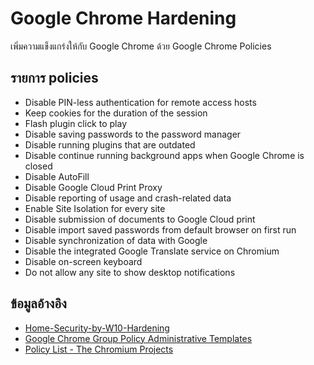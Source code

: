 # Google Chrome Hardening

เพิ่มความแข็งแกร่งให้กับ Google Chrome ด้วย Google Chrome Policies

## รายการ policies
- Disable PIN-less authentication for remote access hosts
- Keep cookies for the duration of the session
- Flash plugin click to play
- Disable saving passwords to the password manager
- Disable running plugins that are outdated
- Disable continue running background apps when Google Chrome is closed
- Disable AutoFill
- Disable Google Cloud Print Proxy
- Disable reporting of usage and crash-related data
- Enable Site Isolation for every site
- Disable submission of documents to Google Cloud print
- Disable import saved passwords from default browser on first run
- Disable synchronization of data with Google
- Disable the integrated Google Translate service on Chromium
- Disable on-screen keyboard
- Do not allow any site to show desktop notifications

## ข้อมูลอ้างอิง
- [Home-Security-by-W10-Hardening](https://github.com/teusink/Home-Security-by-W10-Hardening)
- [Google Chrome Group Policy Administrative Templates](https://getadmx.com/?Category=Chrome)
- [Policy List - The Chromium Projects](https://www.chromium.org/administrators/policy-list-3)
